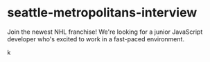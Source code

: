 # seattle-metropolitans-interview
Join the newest NHL franchise! We're looking for a junior JavaScript developer who's excited to work in a fast-paced environment.


k
